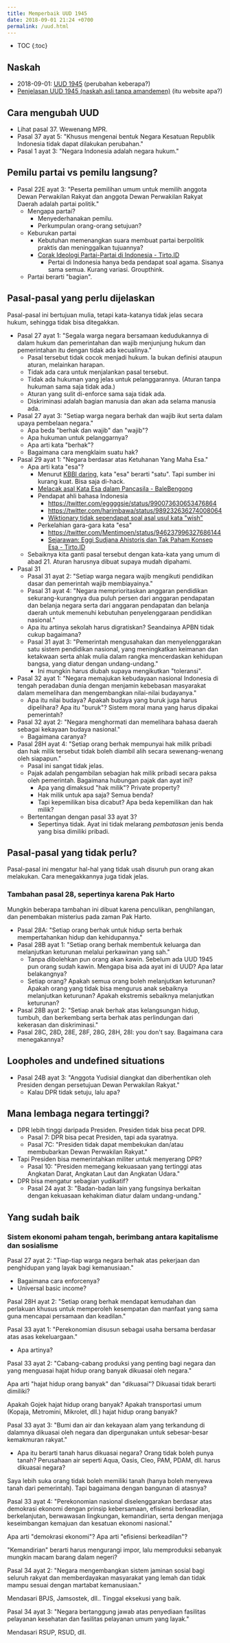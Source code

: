 ```yaml
---
title: Memperbaik UUD 1945
date: 2018-09-01 21:24 +0700
permalink: /uud.html
---
```


- TOC
{:toc}

## Naskah

- 2018-09-01: [UUD 1945](http://www.dpr.go.id/jdih/uu1945) (perubahan keberapa?)
- [Penjelasan UUD 1945 (naskah asli tanpa amandemen)](https://ngada.org/uud01-1945pjl.htm)
(itu website apa?)

## Cara mengubah UUD

- Lihat pasal 37.
Wewenang MPR.
- Pasal 37 ayat 5: "Khusus mengenai bentuk Negara Kesatuan Republik Indonesia tidak dapat dilakukan perubahan."
- Pasal 1 ayat 3: "Negara Indonesia adalah negara hukum."

## Pemilu partai vs pemilu langsung?

- Pasal 22E ayat 3: "Peserta pemilihan umum untuk memilih anggota Dewan Perwakilan Rakyat dan anggota Dewan Perwakilan Rakyat Daerah adalah partai politik."
    - Mengapa partai?
        - Menyederhanakan pemilu.
        - Perkumpulan orang-orang setujuan?
    - Keburukan partai
        - Kebutuhan memenangkan suara membuat partai berpolitik praktis dan meninggalkan tujuannya?
        - [Corak Ideologi Partai-Partai di Indonesia - Tirto.ID](https://tirto.id/corak-ideologi-partai-partai-di-indonesia-cJKc)
            - Pertai di Indonesia hanya beda pendapat soal agama.
            Sisanya sama semua.
            Kurang variasi.
            Groupthink.
    - Partai berarti "bagian".

## Pasal-pasal yang perlu dijelaskan

Pasal-pasal ini bertujuan mulia, tetapi kata-katanya tidak jelas secara hukum, sehingga tidak bisa ditegakkan.

- Pasal 27 ayat 1:
"Segala warga negara bersamaan kedudukannya di dalam hukum dan pemerintahan dan wajib menjunjung hukum dan pemerintahan itu dengan tidak ada kecualinya."
    - Pasal tersebut tidak cocok menjadi hukum.
    Ia bukan definisi ataupun aturan, melainkan harapan.
    - Tidak ada cara untuk menjalankan pasal tersebut.
    - Tidak ada hukuman yang jelas untuk pelanggarannya.
    (Aturan tanpa hukuman sama saja tidak ada.)
    - Aturan yang sulit di-enforce sama saja tidak ada.
    - Diskriminasi adalah bagian manusia dan akan ada selama manusia ada.
- Pasal 27 ayat 3:
"Setiap warga negara berhak dan wajib ikut serta dalam upaya pembelaan negara."
    - Apa beda "berhak dan wajib" dan "wajib"?
    - Apa hukuman untuk pelanggarnya?
    - Apa arti kata "berhak"?
    - Bagaimana cara mengklaim suatu hak?
- Pasal 29 ayat 1: "Negara berdasar atas Ketuhanan Yang Maha Esa."
    - Apa arti kata "esa"?
        - Menurut [KBBI daring](https://kbbi.web.id/esa), kata "esa" berarti "satu".
        Tapi sumber ini kurang kuat.
        Bisa saja di-hack.
        - [Melacak asal Kata Esa dalam Pancasila - BaleBengong](https://balebengong.id/kabar/melacak-asal-kata-esa-dalam-pancasila.html?lang=id)
        - Pendapat ahli bahasa Indonesia
            - https://twitter.com/eggggsie/status/990073630653476864
            - https://twitter.com/harimbawa/status/989232636274008064
            - [Wiktionary tidak sependapat soal asal usul kata "wish"](https://en.wiktionary.org/wiki/wish#Etymology)
        - Perkelahian gara-gara kata "esa"
            - https://twitter.com/Mentimoen/status/946237996327686144
            - [Sejarawan: Eggi Sudjana Ahistoris dan Tak Paham Konsep Esa - Tirto.ID](https://tirto.id/sejarawan-eggi-sudjana-ahistoris-dan-tak-paham-konsep-esa-cxVS)
    - Sebaiknya kita ganti pasal tersebut dengan kata-kata yang umum di abad 21.
    Aturan harusnya dibuat supaya mudah dipahami.
- Pasal 31
    - Pasal 31 ayat 2: "Setiap warga negara wajib mengikuti pendidikan dasar dan pemerintah wajib membiayainya."
    - Pasal 31 ayat 4: "Negara memprioritaskan anggaran pendidikan sekurang-kurangnya dua puluh persen dari anggaran pendapatan dan belanja negara serta dari anggaran pendapatan dan belanja daerah untuk memenuhi kebutuhan penyelenggaraan pendidikan nasional."
    - Apa itu artinya sekolah harus digratiskan?
    Seandainya APBN tidak cukup bagaimana?
    - Pasal 31 ayat 3: "Pemerintah mengusahakan dan menyelenggarakan satu sistem pendidikan nasional, yang meningkatkan keimanan dan ketakwaan serta ahlak mulia dalam rangka mencerdaskan kehidupan bangsa, yang diatur dengan undang-undang."
        - Ini mungkin harus diubah supaya mengikutkan "toleransi".
- Pasal 32 ayat 1: "Negara memajukan kebudayaan nasional Indonesia di tengah peradaban dunia dengan menjamin kebebasan masyarakat dalam memelihara dan mengembangkan nilai-nilai budayanya."
    - Apa itu nilai budaya?
    Apakah budaya yang buruk juga harus dipelihara?
    Apa itu "buruk"?
    Sistem moral mana yang harus dipakai pemerintah?
- Pasal 32 ayat 2: "Negara menghormati dan memelihara bahasa daerah sebagai kekayaan budaya nasional."
    - Bagaimana caranya?
- Pasal 28H ayat 4: "Setiap orang berhak mempunyai hak milik pribadi dan hak milik tersebut tidak boleh diambil alih secara sewenang-wenang oleh siapapun."
    - Pasal ini sangat tidak jelas.
    - Pajak adalah pengambilan sebagian hak milik pribadi secara paksa oleh pemerintah.
    Bagaimana hubungan pajak dan ayat ini?
        - Apa yang dimaksud "hak milik"?
        Private property?
        - Hak milik untuk apa saja?
        Semua benda?
        - Tapi kepemilikan bisa dicabut?
        Apa beda kepemilikan dan hak milik?
    - Bertentangan dengan pasal 33 ayat 3?
        - Sepertinya tidak.
        Ayat ini tidak melarang *pembatasan* jenis benda yang bisa dimiliki pribadi.

## Pasal-pasal yang tidak perlu?

Pasal-pasal ini mengatur hal-hal yang tidak usah disuruh pun orang akan melakukan.
Cara menegakkannya juga tidak jelas.

### Tambahan pasal 28, sepertinya karena Pak Harto

Mungkin beberapa tambahan ini dibuat karena penculikan, penghilangan, dan penembakan misterius pada zaman Pak Harto.

- Pasal 28A: "Setiap orang berhak untuk hidup serta berhak mempertahankan hidup dan kehidupannya."
- Pasal 28B ayat 1: "Setiap orang berhak membentuk keluarga dan melanjutkan keturunan melalui perkawinan yang sah."
    - Tanpa dibolehkan pun orang akan kawin.
    Sebelum ada UUD 1945 pun orang sudah kawin.
    Mengapa bisa ada ayat ini di UUD?
    Apa latar belakangnya?
    - Setiap orang?
    Apakah semua orang boleh melanjutkan keturunan?
    Apakah orang yang tidak bisa mengurus anak sebaiknya melanjutkan keturunan?
    Apakah ekstremis sebaiknya melanjutkan keturunan?
- Pasal 28B ayat 2: "Setiap anak berhak atas kelangsungan hidup, tumbuh, dan berkembang serta berhak atas perlindungan dari kekerasan dan diskriminasi."
- Pasal 28C, 28D, 28E, 28F, 28G, 28H, 28I: you don't say. Bagaimana cara menegakannya?

## Loopholes and undefined situations

- Pasal 24B ayat 3: "Anggota Yudisial diangkat dan diberhentikan oleh Presiden dengan persetujuan Dewan Perwakilan Rakyat."
    - Kalau DPR tidak setuju, lalu apa?

## Mana lembaga negara tertinggi?

- DPR lebih tinggi daripada Presiden.
Presiden tidak bisa pecat DPR.
    - Pasal 7: DPR bisa pecat Presiden, tapi ada syaratnya.
    - Pasal 7C: "Presiden tidak dapat membekukan dan/atau membubarkan Dewan Perwakilan Rakyat."
- Tapi Presiden bisa memerintahkan militer untuk menyerang DPR?
    - Pasal 10: "Presiden memegang kekuasaan yang tertinggi atas Angkatan Darat, Angkatan Laut dan Angkatan Udara."
- DPR bisa mengatur sebagian yudikatif?
    - Pasal 24 ayat 3: "Badan-badan lain yang fungsinya berkaitan dengan kekuasaan kehakiman diatur dalam undang-undang."

## Yang sudah baik

### Sistem ekonomi paham tengah, berimbang antara kapitalisme dan sosialisme

Pasal 27 ayat 2: "Tiap-tiap warga negara berhak atas pekerjaan dan penghidupan yang layak bagi kemanusiaan."

- Bagaimana cara enforcenya?
- Universal basic income?

Pasal 28H ayat 2: "Setiap orang berhak mendapat kemudahan dan perlakuan khusus untuk memperoleh kesempatan dan manfaat yang sama guna mencapai persamaan dan keadilan."

Pasal 33 ayat 1: "Perekonomian disusun sebagai usaha bersama berdasar atas asas kekeluargaan."

- Apa artinya?

Pasal 33 ayat 2: "Cabang-cabang produksi yang penting bagi negara dan yang menguasai hajat hidup orang banyak dikuasai oleh negara."

Apa arti "hajat hidup orang banyak" dan "dikuasai"?
Dikuasai tidak berarti dimiliki?

Apakah Gojek hajat hidup orang banyak?
Apakah transportasi umum (Kopaja, Metromini, Mikrolet, dll.) hajat hidup orang banyak?

Pasal 33 ayat 3: "Bumi dan air dan kekayaan alam yang terkandung di dalamnya dikuasai oleh negara dan dipergunakan untuk sebesar-besar kemakmuran rakyat."

- Apa itu berarti tanah harus dikuasai negara?
Orang tidak boleh punya tanah?
Perusahaan air seperti Aqua, Oasis, Cleo, PAM, PDAM, dll. harus dikuasai negara?

Saya lebih suka orang tidak boleh memiliki tanah (hanya boleh menyewa tanah dari pemerintah).
Tapi bagaimana dengan bangunan di atasnya?

Pasal 33 ayat 4: "Perekonomian nasional diselenggarakan berdasar atas demokrasi ekonomi dengan prinsip kebersamaan, efisiensi berkeadilan, berkelanjutan, berwawasan lingkungan, kemandirian, serta dengan menjaga keseimbangan kemajuan dan kesatuan ekonomi nasional."

Apa arti "demokrasi ekonomi"?
Apa arti "efisiensi berkeadilan"?

"Kemandirian" berarti harus mengurangi impor, lalu memproduksi sebanyak mungkin macam barang dalam negeri?

Pasal 34 ayat 2: "Negara mengembangkan sistem jaminan sosial bagi seluruh rakyat dan memberdayakan masyarakat yang lemah dan tidak mampu sesuai dengan martabat kemanusiaan."

Mendasari BPJS, Jamsostek, dll..
Tinggal eksekusi yang baik.

Pasal 34 ayat 3: "Negara bertanggung jawab atas penyediaan fasilitas pelayanan kesehatan dan fasilitas pelayanan umum yang layak."

Mendasari RSUP, RSUD, dll.
